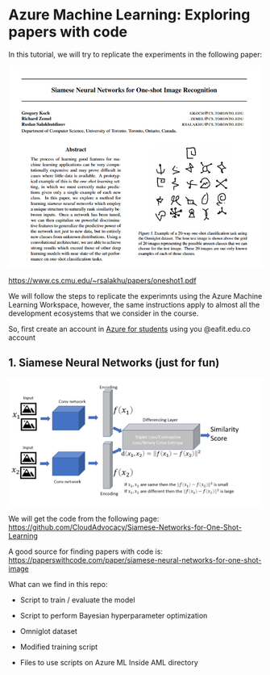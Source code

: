 # Azure Machine Learning: Exploring papers with code

In this tutorial, we will try to replicate the experiments in the following paper:

![Paper abstract](images/paper.png)

https://www.cs.cmu.edu/~rsalakhu/papers/oneshot1.pdf

We will follow the steps to replicate the experimnts using the Azure Machine Learning Workspace, however, the same instructions apply to almost all the development ecosystems that we consider in the course.

So, first create an account in [Azure for students](https://azure.microsoft.com/es-es/free/students/?WT.mc_id=academic-77998-cacaste) using you @eafit.edu.co account

## 1. Siamese Neural Networks (just for fun)

![SNN explanation](images/siamese.png)

We will get the code from the following page:
https://github.com/CloudAdvocacy/Siamese-Networks-for-One-Shot-Learning

A good source for finding papers with code is:
https://paperswithcode.com/paper/siamese-neural-networks-for-one-shot-image

What can we find in this repo:

- Script to train / evaluate the model
- Script to perform Bayesian hyperparameter optimization
- Omniglot dataset

- Modified training script
- Files to use scripts on Azure ML Inside AML directory

